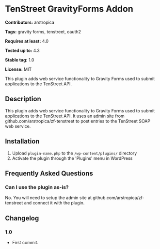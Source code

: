# TenStreet GravityForms Addon #
**Contributors:** arstropica
  
**Tags:** gravity forms, tenstreet, oauth2
  
**Requires at least:** 4.0
  
**Tested up to:** 4.3
  
**Stable tag:** 1.0
  
**License:** MIT
  

This plugin adds web service functionality to Gravity Forms used to submit applications to the TenStreet API.

## Description ##
This plugin adds web service functionality to Gravity Forms used to submit applications to the TenStreet API. It uses an admin site from github.com/arstropica/zf-tenstreet to post entries to the TenStreet SOAP web service.

## Installation ##
1. Upload `plugin-name.php` to the `/wp-content/plugins/` directory
2. Activate the plugin through the \'Plugins\' menu in WordPress


## Frequently Asked Questions ##
### Can I use the plugin as-is? ###

No. You will need to setup the admin site at github.com/arstropica/zf-tenstreet and connect it with the plugin.


## Changelog ##

### 1.0 ###
* First commit.
